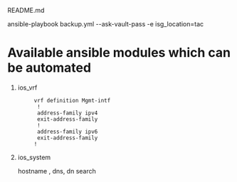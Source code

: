 README.md

ansible-playbook backup.yml --ask-vault-pass -e isg_location=tac





# Available ansible modules which can be automated 

1. ios_vrf

			vrf definition Mgmt-intf
			 !
			 address-family ipv4
			 exit-address-family
			 !
			 address-family ipv6
			 exit-address-family
			!

2. ios_system

	hostname , dns, dn search 


